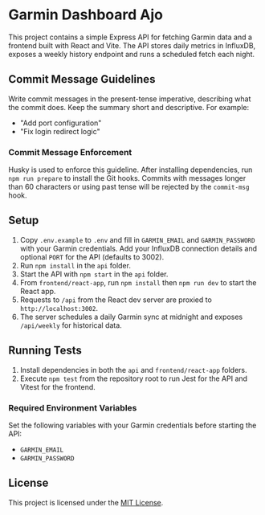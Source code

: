 # Garmin Dashboard Ajo

This project contains a simple Express API for fetching Garmin data and a frontend built with React and Vite. The API stores daily metrics in InfluxDB, exposes a weekly history endpoint and runs a scheduled fetch each night.

## Commit Message Guidelines

Write commit messages in the present-tense imperative, describing what the commit does. Keep the summary short and descriptive. For example:

- "Add port configuration"
- "Fix login redirect logic"

### Commit Message Enforcement

Husky is used to enforce this guideline. After installing dependencies, run
`npm run prepare` to install the Git hooks. Commits with messages longer than
60 characters or using past tense will be rejected by the `commit-msg` hook.

## Setup

1. Copy `.env.example` to `.env` and fill in `GARMIN_EMAIL` and `GARMIN_PASSWORD` with your Garmin credentials. Add your InfluxDB connection details and optional `PORT` for the API (defaults to 3002).
2. Run `npm install` in the `api` folder.
3. Start the API with `npm start` in the `api` folder.
4. From `frontend/react-app`, run `npm install` then `npm run dev` to start the React app.
5. Requests to `/api` from the React dev server are proxied to `http://localhost:3002`.
6. The server schedules a daily Garmin sync at midnight and exposes `/api/weekly` for historical data.

## Running Tests

1. Install dependencies in both the `api` and `frontend/react-app` folders.
2. Execute `npm test` from the repository root to run Jest for the API and Vitest for the frontend.


### Required Environment Variables

Set the following variables with your Garmin credentials before starting the API:

- `GARMIN_EMAIL`
- `GARMIN_PASSWORD`

## License

This project is licensed under the [MIT License](LICENSE).


